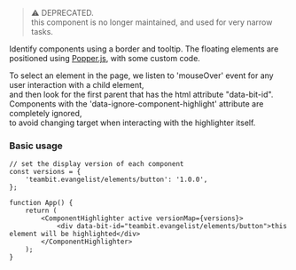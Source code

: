 > ⚠️ DEPRECATED.  
> this component is no longer maintained, and used for very narrow tasks.

Identify components using a border and tooltip. The floating elements are positioned using [Popper.js](https://popper.js.org/), with some custom code.

To select an element in the page, we listen to 'mouseOver' event for any user interaction with a child element,  
and then look for the first parent that has the html attribute "data-bit-id".  
Components with the 'data-ignore-component-highlight' attribute are completely ignored,  
to avoid changing target when interacting with the highlighter itself.

### Basic usage

```tsx
// set the display version of each component
const versions = {
	'teambit.evangelist/elements/button': '1.0.0',
};

function App() {
	return (
		<ComponentHighlighter active versionMap={versions}>
			<div data-bit-id="teambit.evangelist/elements/button">this element will be highlighted</div>
		</ComponentHighlighter>
	);
}
```
